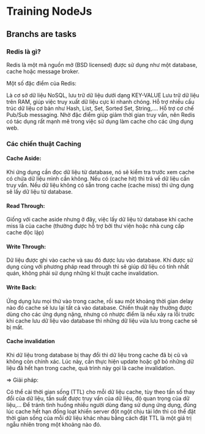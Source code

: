 # Training NodeJs
## Branchs are tasks

### Redis là gì?
Redis là một mã nguồn mở (BSD licensed) được sử dụng như một database, cache hoặc message broker.

Một số đặc điểm của Redis:

Là cơ sở dữ liệu NoSQL, lưu trữ dữ liệu dưới dạng KEY-VALUE
Lưu trữ dữ liệu trên RAM, giúp việc truy xuất dữ liệu cực kì nhanh chóng.
Hỗ trợ nhiều cấu trúc dữ liệu cơ bản như Hash, List, Set, Sorted Set, String,....
Hỗ trợ cơ chế Pub/Sub messaging.
Nhờ đặc điểm giúp giảm thời gian truy vấn, nên Redis có tác dụng rất mạnh mẽ trong việc sử dụng làm cache cho các ứng dụng web.

###  Các chiến thuật Caching
#### Cache Aside:
Khi ứng dụng cần đọc dữ liệu từ database, nó sẽ kiểm tra trước xem cache có chứa dữ liệu mình cần không.
Nếu có (cache hit) thì trả về dữ liệu cần truy vấn.
Nếu dữ liệu không có sẵn trong cache (cache miss) thì ứng dụng sẽ lấy dữ liệu từ database.
#### Read Through:
Giống với cache aside nhưng ở đây, việc lấy dữ liệu từ database khi cache miss là của cache (thường được hỗ trợ bởi thư viện hoặc nhà cung cấp cache độc lập)

#### Write Through:
Dữ liệu được ghi vào cache và sau đó được lưu vào database. Khi được sử dụng cùng với phương pháp read through thì sẽ giúp dữ liệu có tính nhất quán, không phải sử dụng những kĩ thuật cache invalidation.

#### Write Back:
Ứng dụng lưu mọi thứ vào trong cache, rồi sau một khoảng thời gian delay nào đó cache sẽ lưu lại tất cả vào database. Chiến thuật này thường được dùng cho các ứng dụng nặng, nhưng có nhược điểm là nếu xảy ra lỗi trước khi cache lưu dữ liệu vào database thì những dữ liệu vừa lưu trong cache sẽ bị mất.

#### Cache invalidation
Khi dữ liệu trong database bị thay đổi thì dữ liệu trong cache đã bị cũ và không còn chính xác. Lúc này, cần thực hiện update hoặc gỡ bỏ những dữ liệu đã hết hạn trong cache, quá trình này gọi là cache invalidation.

=> Giải pháp:

Có thể cài thời gian sống (TTL) cho mỗi dữ liệu cache, tùy theo tần số thay đổi của dữ liệu, tần suất được truy vấn của dữ liệu, độ quan trọng của dữ liệu,...
Để tránh tình huống nhiều người dùng đang sử dụng ứng dụng, đúng lúc cache hết hạn đồng loạt khiến server đột ngột chịu tải lớn thì có thể đặt thời gian sống của mỗi dữ liệu khác nhau bằng cách đặt TTL là một giá trị ngẫu nhiên trong một khoảng nào đó.
